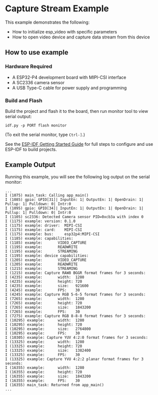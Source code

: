 # Capture Stream Example

This example demonstrates the following:

- How to initialize esp_video with specific parameters
- How to open video device and capture data stream from this device

## How to use example

### Hardware Required

* A ESP32-P4 development board with MIPI-CSI interface
* A SC2336 camera sensor
* A USB Type-C cable for power supply and programming

### Build and Flash

Build the project and flash it to the board, then run monitor tool to view serial output:

```
idf.py -p PORT flash monitor
```

(To exit the serial monitor, type ``Ctrl-]``.)

See the [ESP-IDF Getting Started Guide](https://docs.espressif.com/projects/esp-idf/en/latest/esp32p4/get-started/index.html) for full steps to configure and use ESP-IDF to build projects.

## Example Output

Running this example, you will see the following log output on the serial monitor:

```
...
I (1075) main_task: Calling app_main()
I (1085) gpio: GPIO[31]| InputEn: 1| OutputEn: 1| OpenDrain: 1| Pullup: 1| Pulldown: 0| Intr:0 
I (1095) gpio: GPIO[34]| InputEn: 1| OutputEn: 1| OpenDrain: 1| Pullup: 1| Pulldown: 0| Intr:0 
I (1105) sc2336: Detected Camera sensor PID=0xcb3a with index 0
I (1175) example: version: 0.1.0
I (1175) example: driver:  MIPI-CSI
I (1175) example: card:    MIPI-CSI
I (1175) example: bus:     esp32p4:MIPI-CSI
I (1185) example: capabilities:
I (1185) example:       VIDEO_CAPTURE
I (1195) example:       READWRITE
I (1195) example:       STREAMING
I (1195) example: device capabilities:
I (1205) example:       VIDEO_CAPTURE
I (1205) example:       READWRITE
I (1215) example:       STREAMING
I (1215) example: Capture RAW8 BGGR format frames for 3 seconds:
I (4235) example:       width:  1280
I (4235) example:       height: 720
I (4235) example:       size:   921600
I (4245) example:       FPS:    30
I (4245) example: Capture RGB 5-6-5 format frames for 3 seconds:
I (7265) example:       width:  1280
I (7265) example:       height: 720
I (7265) example:       size:   1843200
I (7265) example:       FPS:    30
I (7275) example: Capture RGB 8-8-8 format frames for 3 seconds:
I (10295) example:      width:  1280
I (10295) example:      height: 720
I (10295) example:      size:   2764800
I (10295) example:      FPS:    30
I (10305) example: Capture YUV 4:2:0 format frames for 3 seconds:
I (13325) example:      width:  1280
I (13325) example:      height: 720
I (13325) example:      size:   1382400
I (13325) example:      FPS:    30
I (13325) example: Capture YVU 4:2:2 planar format frames for 3 seconds:
I (16355) example:      width:  1280
I (16355) example:      height: 720
I (16355) example:      size:   1843200
I (16355) example:      FPS:    30
I (16355) main_task: Returned from app_main()
...
```